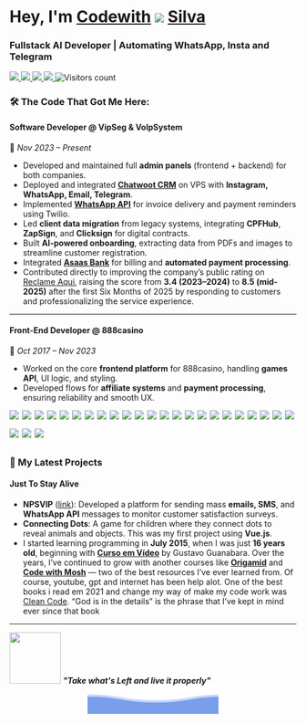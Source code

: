 
<h1>Hey, I'm 
<a href="https://codewithsilva.com" target="_blank">Codewith</a>

<img src="https://emojis.slackmojis.com/emojis/images/1531849430/4246/blob-sunglasses.gif?1531849430" width="32"/>
<a href="https://codewithsilva.com" target="_blank">Silva</a></h1>

<h3>Fullstack AI Developer | Automating WhatsApp, Insta and Telegram</h3>

<div>
  <a href="https://codewithsilva.com" target="_blank">
    <img src="https://img.shields.io/badge/-Portfolio-000000?style=flat-square&logo=openapiinitiative&logoColor=white" height="36"/>
  </a>

  <a href="https://api.whatsapp.com/send?phone=5581987113364&text=Hey" target="_blank">
  <img src="https://img.shields.io/badge/-Whatsapp-4CA143?style=flat-square&labelColor=4CA143&logo=whatsapp&logoColor=white&link)" height="36"/>
  </a>
  
  <a href="https://t.me/codewithsilva" alt="blackcater's blog" target="_blank">
  <img src="https://img.shields.io/badge/Telegram-2CA5E0?style=flat-square&labelColor=2CA5E0&logo=telegram&logoColor=white" height="36" />
  </a>
  
  <a href="https://www.instagram.com/codewithsilva/">
    <img src="https://img.shields.io/badge/-Instagram-C13584?style=flat-square&logo=Instagram&logoColor=white" height='36'/>
  </a>

  <img src="https://komarev.com/ghpvc/?username=psilva999&theme=github_dark&color=447ff7&label=Visitors" height="36" alt="Visitors count"/>
</div>

### 🛠️ The Code That Got Me Here:

#### **Software Developer** @ VipSeg & VolpSystem  
📅 *Nov 2023 – Present*

- Developed and maintained full **admin panels** (frontend + backend) for both companies.  
- Deployed and integrated [**Chatwoot CRM**](https://github.com/chatwoot/chatwoot) on VPS with **Instagram, WhatsApp, Email, Telegram**.  
- Implemented [**WhatsApp API**](https://www.twilio.com/en-us) for invoice delivery and payment reminders using Twilio.  
- Led **client data migration** from legacy systems, integrating **CPFHub**, **ZapSign**, and **Clicksign** for digital contracts.  
- Built **AI-powered onboarding**, extracting data from PDFs and images to streamline customer registration.  
- Integrated [**Asaas Bank**](https://www.asaas.com) for billing and **automated payment processing**.  
- Contributed directly to improving the company’s public rating on [Reclame Aqui](https://www.reclameaqui.com.br/empresa/vipseg-brasil/), raising the score from **3.4 (2023–2024)** to **8.5 (mid-2025)** after the first Six Months of 2025 by responding to customers and professionalizing the service experience.

---

#### **Front-End Developer** @ 888casino  
📅 *Oct 2017 – Nov 2023*

- Worked on the core **frontend platform** for 888casino, handling **games API**, UI logic, and styling.  
- Developed flows for **affiliate systems** and **payment processing**, ensuring reliability and smooth UX.

<div style="display:flex; flex-wrap:wrap; gap:6px; align-items:center;">
  <img src="https://img.shields.io/badge/-WhatsApp%20Automation-25D366?style=flat-square&logo=whatsapp&logoColor=white" height="26"/>
  <img src="https://img.shields.io/badge/-Instagram%20Automation-E4405F?style=flat-square&logo=instagram&logoColor=white" height="26"/>
  <img src="https://img.shields.io/badge/-Telegram%20Bot-26A5E4?style=flat-square&logo=telegram&logoColor=white" height="26"/>

  <img src="https://img.shields.io/badge/-OpenAI-412991?style=flat-square&logo=openai&logoColor=white" height="26"/>
  <img src="https://img.shields.io/badge/-Grok.API-000000?style=flat-square&logo=openapiinitiative&logoColor=white" height="26"/>
  <img src="https://img.shields.io/badge/-n8n-FE6D73?style=flat-square&logo=n8n&logoColor=white" height="26"/>
  <img src="https://img.shields.io/badge/-Chatwoot-1F2937?style=flat-square&logo=database&logoColor=white" height="26"/>

  <img src="https://img.shields.io/badge/-Flutter-02569B?style=flat-square&logo=flutter&logoColor=white" height="26"/>
  <img src="https://img.shields.io/badge/-React%20Native-61DAFB?style=flat-square&logo=react&logoColor=black" height="26"/>
  <img src="https://img.shields.io/badge/-Next.js-000000?style=flat-square&logo=nextdotjs&logoColor=white" height="26"/>
  <img src="https://img.shields.io/badge/-React-61DAFB?style=flat-square&logo=react&logoColor=black" height="26"/>

  <img src="https://img.shields.io/badge/-Python-3776AB?style=flat-square&logo=python&logoColor=white" height="26"/>
  <img src="https://img.shields.io/badge/-FastAPI-009688?style=flat-square&logo=fastapi&logoColor=white" height="26"/>
  <img src="https://img.shields.io/badge/-PyTorch-EE4C2C?style=flat-square&logo=pytorch&logoColor=white" height="26"/>
  <img src="https://img.shields.io/badge/-NumPy-013243?style=flat-square&logo=numpy&logoColor=white" height="26"/>

  <img src="https://img.shields.io/badge/-TypeScript-3178C6?style=flat-square&logo=typescript&logoColor=white" height="26"/>
  <img src="https://img.shields.io/badge/-PostgreSQL-4169E1?style=flat-square&logo=postgresql&logoColor=white" height="26"/>
  <img src="https://img.shields.io/badge/-MySQL-4479A1?style=flat-square&logo=mysql&logoColor=white" height="26"/>
  <img src="https://img.shields.io/badge/-SQLite-003B57?style=flat-square&logo=sqlite&logoColor=white" height="26"/>
  <img src="https://img.shields.io/badge/-JavaScript-F7DF1E?style=flat-square&logo=javascript&logoColor=black" height="26"/>

  <img src="https://img.shields.io/badge/-Node.js-339933?style=flat-square&logo=node.js&logoColor=white" height="26"/>
  <img src="https://img.shields.io/badge/-Git-F05032?style=flat-square&logo=git&logoColor=white" height="26"/>
  <img src="https://img.shields.io/badge/-StyledComponents-DB7093?style=flat-square&logo=styled-components&logoColor=white" height="26"/>
  
  <img src="https://img.shields.io/badge/-HTML-E34F26?style=flat-square&logo=html5&logoColor=white" height="26"/>
  <img src="https://img.shields.io/badge/-SCSS-CC6699?style=flat-square&logo=sass&logoColor=white" height="26"/>
  <img src="https://img.shields.io/badge/-Figma-F24E1E?style=flat-square&logo=figma&logoColor=white" height="26"/>
</div>


### 🚀 My Latest Projects


#### **Just To Stay Alive**  

- **NPSVIP** ([link](https://instagram.com/npsvipbr/)): Developed a platform for sending mass **emails, SMS**, and **WhatsApp API** messages to monitor customer satisfaction surveys.  
- **Connecting Dots**: A game for children where they connect dots to reveal animals and objects. This was my first project using **Vue.js**.  
- I started learning programming in **July 2015**, when I was just **16 years old**, beginning with **[Curso em Vídeo](https://www.youtube.com/c/CursoemV%C3%ADdeo)** by Gustavo Guanabara. Over the years, I’ve continued to grow with another courses like **[Origamid](https://www.origamid.com/)** and **[Code with Mosh](https://codewithmosh.com/)** — two of the best resources I’ve ever learned from. Of course, youtube, gpt and internet has been help alot. One of the best books i read em 2021 and change my way of make my code work was [Clean Code](https://www.amazon.com/Clean-Code-Handbook-Software-Craftsmanship/dp/0132350882). “God is in the details” is the phrase that I’ve kept in mind ever since that book

---

<div>
  <a href="https://animesonlinecc.to/anime/dragon-ball-z/" target="_blank"><img src="https://i.pinimg.com/originals/2c/cd/8e/2ccd8ed8547854740b91f3c41256ae92.gif" width="90" height="90" /></a>
  <i style="font-weight:bold;">"Take what's Left and live it properly"</i>
</div>

<div align='center'><img src="bottom_header.svg" alt="waves"></div>
